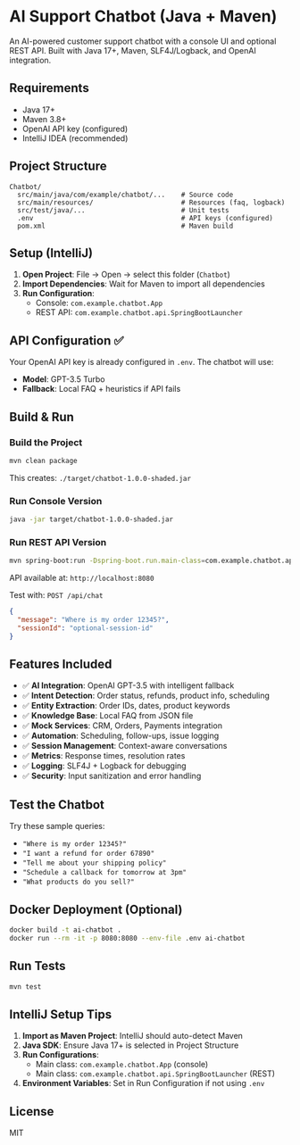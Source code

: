 # AI Support Chatbot (Java + Maven)

An AI-powered customer support chatbot with a console UI and optional REST API. Built with Java 17+, Maven, SLF4J/Logback, and OpenAI integration.

## Requirements
- Java 17+
- Maven 3.8+
- OpenAI API key (configured)
- IntelliJ IDEA (recommended)

## Project Structure
```
Chatbot/
  src/main/java/com/example/chatbot/...    # Source code
  src/main/resources/                      # Resources (faq, logback)
  src/test/java/...                        # Unit tests
  .env                                     # API keys (configured)
  pom.xml                                  # Maven build
```

## Setup (IntelliJ)
1. **Open Project**: File → Open → select this folder (`Chatbot`)
2. **Import Dependencies**: Wait for Maven to import all dependencies
3. **Run Configuration**: 
   - Console: `com.example.chatbot.App`
   - REST API: `com.example.chatbot.api.SpringBootLauncher`

## API Configuration ✅
Your OpenAI API key is already configured in `.env`. The chatbot will use:
- **Model**: GPT-3.5 Turbo
- **Fallback**: Local FAQ + heuristics if API fails

## Build & Run

### Build the Project
```bash
mvn clean package
```
This creates: `./target/chatbot-1.0.0-shaded.jar`

### Run Console Version
```bash
java -jar target/chatbot-1.0.0-shaded.jar
```

### Run REST API Version
```bash
mvn spring-boot:run -Dspring-boot.run.main-class=com.example.chatbot.api.SpringBootLauncher
```
API available at: `http://localhost:8080`

Test with: `POST /api/chat`
```json
{
  "message": "Where is my order 12345?",
  "sessionId": "optional-session-id"
}
```

## Features Included
- ✅ **AI Integration**: OpenAI GPT-3.5 with intelligent fallback
- ✅ **Intent Detection**: Order status, refunds, product info, scheduling
- ✅ **Entity Extraction**: Order IDs, dates, product keywords
- ✅ **Knowledge Base**: Local FAQ from JSON file
- ✅ **Mock Services**: CRM, Orders, Payments integration
- ✅ **Automation**: Scheduling, follow-ups, issue logging
- ✅ **Session Management**: Context-aware conversations
- ✅ **Metrics**: Response times, resolution rates
- ✅ **Logging**: SLF4J + Logback for debugging
- ✅ **Security**: Input sanitization and error handling

## Test the Chatbot
Try these sample queries:
- `"Where is my order 12345?"`
- `"I want a refund for order 67890"`
- `"Tell me about your shipping policy"`
- `"Schedule a callback for tomorrow at 3pm"`
- `"What products do you sell?"`

## Docker Deployment (Optional)
```bash
docker build -t ai-chatbot .
docker run --rm -it -p 8080:8080 --env-file .env ai-chatbot
```

## Run Tests
```bash
mvn test
```

## IntelliJ Setup Tips
1. **Import as Maven Project**: IntelliJ should auto-detect Maven
2. **Java SDK**: Ensure Java 17+ is selected in Project Structure
3. **Run Configurations**: 
   - Main class: `com.example.chatbot.App` (console)
   - Main class: `com.example.chatbot.api.SpringBootLauncher` (REST)
4. **Environment Variables**: Set in Run Configuration if not using `.env`

## License
MIT
